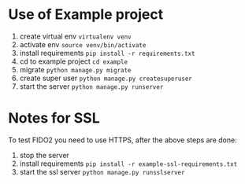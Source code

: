 # Use of Example project

1. create virtual env
`virtualenv venv`
1. activate env `source venv/bin/activate`
1. install requirements `pip install -r requirements.txt`
1. cd to example project `cd example`
1. migrate `python manage.py migrate`
1. create super user `python manage.py createsuperuser`
1. start the server `python manage.py runserver`

# Notes for SSL

To test FIDO2 you need to use HTTPS, after the above steps are done:

1. stop the server
1. install requirements `pip install -r example-ssl-requirements.txt`
1. start the ssl server `python manage.py runsslserver`
